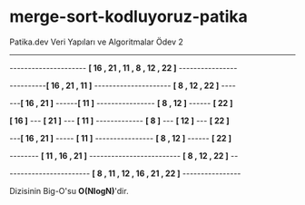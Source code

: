 # merge-sort-kodluyoruz-patika
Patika.dev Veri Yapıları ve Algoritmalar Ödev 2

---

--------------------- **[ 16 , 21 , 11 , 8 , 12 , 22 ]** ----------------

----------**[ 16 , 21 , 11 ]** --------------------- **[ 8 , 12 , 22 ]** ----

---**[ 16 , 21 ]** ------**[ 11 ]** ---------------- **[ 8 , 12 ]** ------ **[ 22 ]**

**[ 16 ]** --- **[ 21 ]** --- **[ 11 ]** ------------- **[ 8 ]** --- **[ 12 ]** --- **[ 22 ]**

---**[ 16 , 21 ]** ----- **[ 11 ]** ---------------- **[ 8 , 12 ]** ------ **[ 22 ]**

-------- **[ 11 , 16 , 21 ]** ------------------------- **[ 8 , 12 , 22 ]** --

---------------------- **[ 8 , 11 , 12 , 16 , 21 , 22 ]** ----------------

Dizisinin Big-O'su **O(NlogN)**'dir.
